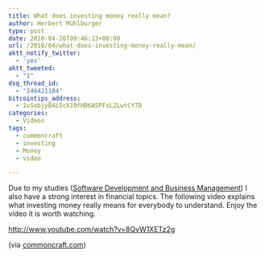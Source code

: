 ```yaml
---
title: What does investing money really mean?
author: Herbert Mühlburger
type: post
date: 2010-04-26T09:46:13+00:00
url: /2010/04/what-does-investing-money-really-mean/
aktt_notify_twitter:
  - 'yes'
aktt_tweeted:
  - "1"
dsq_thread_id:
  - "246421184"
bitcointips_address:
  - 1uSobjyB4i5cX19fHB6A5PFsL2LwtCtTB
categories:
  - Videos
tags:
  - commoncraft
  - investing
  - Money
  - video

---
```

Due to my studies (<a title="Software Development and Business Management" href="https://online.tu-graz.ac.at/tug_online/semesterplaene.uebersicht?corg_nr=&csj_nr=1030&csr_nr=143&csprache_nr=2&pStpStpNr=489" target="_blank">Software Development and Business Management</a>) I also have a strong interest in financial topics. The following video explains what investing money really means for everybody to understand. Enjoy the video it is worth watching.

http://www.youtube.com/watch?v=8QvW1XETz2g

(via <a title="http://commoncraft.com/" href="http://commoncraft.com/" target="_blank">commoncraft.com</a>)